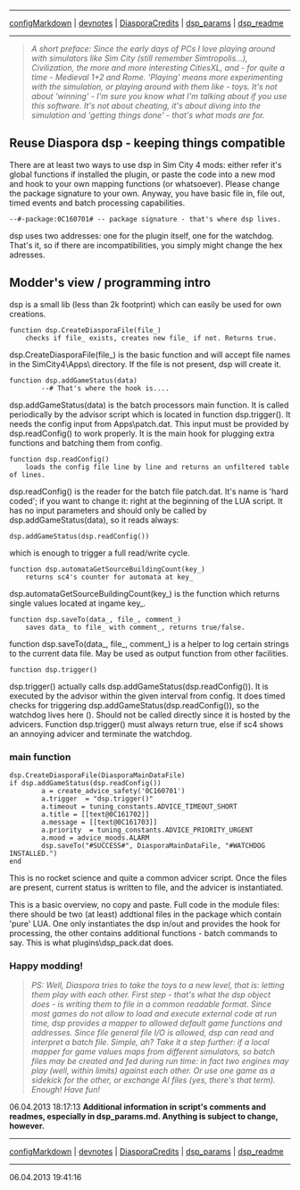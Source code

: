 ----------
  
[configMarkdown](configMarkdown.html) | [devnotes](devnotes.html) | [DiasporaCredits](DiasporaCredits.html) | [dsp_params](dsp_params.html)	| [dsp_readme](dsp_readme.html) 

-----------

> *A short preface: Since the early days of PCs I love playing around with simulators like Sim City (still remember Simtropolis...), Civilization, the more and more interesting CitiesXL, and - for quite a time - Medieval 1+2 and Rome. 'Playing' means more experimenting with the simulation, or playing around with them like - toys. It's not about 'winning' - I'm sure you know what I'm talking about if you use this software. It's not about cheating, it's about diving into the simulation and 'getting things done' - that's what mods are for.*

## Reuse Diaspora dsp - keeping things compatible

There are at least two ways to use dsp in Sim City 4 mods: either refer it's global functions if installed the plugin, or paste the code into a new mod and hook to your own mapping functions (or whatsoever). Please change the package signature to your own. Anyway, you have basic file in, file out, timed events and batch processing capabilities. 
    
    --#-package:0C160701# -- package signature - that's where dsp lives.
   
dsp uses two addresses: one for the plugin itself, one for the watchdog. That's it, so if there are incompatibilities, you simply might change the hex adresses.
 
## Modder's view / programming  intro

dsp is a small lib (less than 2k footprint) which can easily be used for own creations. 

    function dsp.CreateDiasporaFile(file_)
    	checks if file_ exists, creates new file_ if not. Returns true.
    
dsp.CreateDiasporaFile(file_) is the basic function and will accept file names in the SimCity4\Apps\ directory. If the file is not present, dsp will create it.

    function dsp.addGameStatus(data)
    		--# That's where the hook is....

dsp.addGameStatus(data) is the batch processors main function. It is called periodically by the advisor script which is located in function dsp.trigger(). It needs the config input from Apps\patch.dat. This input must be provided by dsp.readConfig() to work properly. It is the main hook for plugging extra functions and batching them from config. 

    function dsp.readConfig()
    	loads the config file line by line and returns an unfiltered table of lines.
    
dsp.readConfig() is the reader for the batch file patch.dat. It's name is 'hard coded'; if you want to change it: right at the beginning of the LUA script. It has no input parameters and should only be called by dsp.addGameStatus(data), so it reads always:

    dsp.addGameStatus(dsp.readConfig()) 

which is enough to trigger a full read/write cycle.


    function dsp.automataGetSourceBuildingCount(key_)
    	returns sc4's counter for automata at key_

dsp.automataGetSourceBuildingCount(key_) is the function which returns single values located at ingame key_.  
    
    function dsp.saveTo(data_, file_, comment_)
    	saves data_ to file_ with comment_, returns true/false.

function dsp.saveTo(data_, file_, comment_) is a helper to log certain strings to the current data file. May be used as output function from other facilities.
    
    function dsp.trigger()

dsp.trigger() actually calls dsp.addGameStatus(dsp.readConfig()). It is executed by the advisor within the given interval from config. It does timed checks for triggering dsp.addGameStatus(dsp.readConfig()), so the watchdog lives here (). Should not be called directly since it is hosted by the advicers. Function dsp.trigger() must always return true, else if sc4 shows an annoying advicer and terminate the watchdog.
    	
### main function

    dsp.CreateDiasporaFile(DiasporaMainDataFile)
    if dsp.addGameStatus(dsp.readConfig()) 
		    a = create_advice_safety('0C160701')
		    a.trigger  = "dsp.trigger()"
		    a.timeout = tuning_constants.ADVICE_TIMEOUT_SHORT
		    a.title = [[text@0C161702]]
		    a.message = [[text@0C161703]]
		    a.priority  = tuning_constants.ADVICE_PRIORITY_URGENT
		    a.mood = advice_moods.ALARM
		    dsp.saveTo("#SUCCESS#", DiasporaMainDataFile, "#WATCHDOG INSTALLED.")
    end



This is no rocket science and quite a common advicer script. Once the files are present, current status is written to file, and the advicer is instantiated. 

This is a basic overview, no copy and paste. Full code in the module files: there should be two (at least) addtional files in the package which contain 'pure' LUA. One only instantiates the dsp in/out and provides the hook for processing, the other contains additional functions - batch commands to say. This is what plugins\dsp_pack.dat does.

### Happy modding!

> *PS: Well, Diaspora tries to take the toys to a new level, that is: letting them play with each other. First step - that's what the dsp object does - is writing them to file in a common readable format. Since most games do not allow to load and execute external code at run time, dsp provides a mapper to allowed default game functions and addresses. Since file general file I/O is allowed, dsp can read and interpret a batch file. Simple, ah? Take it a step further: if a local mapper for game values maps from different simulators, so batch files may be created and fed during run time: in fact two engines may play (well, within limits) against each other. Or use one game as a sidekick for the other, or exchange AI files (yes, there's that term). Enough! Have fun!*

06.04.2013 18:17:13 **Additional information in script's comments and readmes, especially in dsp_params.md. Anything is subject to change, however.**

----------
  
[configMarkdown](configMarkdown.html) | [devnotes](devnotes.html) | [DiasporaCredits](DiasporaCredits.html) | [dsp_params](dsp_params.html)	| [dsp_readme](dsp_readme.html) 

-----------
06.04.2013 19:41:16 